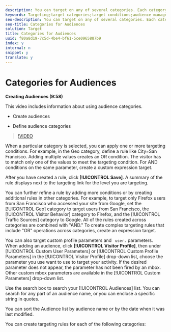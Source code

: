 ```yaml
---
description: You can target on any of several categories. Each category functions as a tab that enables you to create targeting rules (or groups) for each category.
keywords: Targeting;target categories;target conditions;audience manager;custom profile parameters;visitor profile;custom user parameters;target rules
seo-description: You can target on any of several categories. Each category functions as a tab that enables you to create targeting rules (or groups) for each category.
seo-title: Categories for Audiences
solution: Target
title: Categories for Audiences
uuid: f80a8d19-7c5d-4be4-bf61-5ce0965887b9
index: y
internal: n
snippet: y
translate: y
---
```


# Categories for Audiences

**Creating Audiences (9:58)** 

This video includes information about using audience categories. 


* Create audiences 

* Define audience categories 



>[!VIDEO](https://vimeo.com/wV9lVTSOxMk) 

When a particular category is selected, you can apply one or more targeting conditions. For example, in the Geo category, define a rule like City=San Francisco. Adding multiple values creates an OR condition. The visitor has to match only one of the values to meet the targeting condition. For AND conditions on the same parameter, create a custom expression target. 

After you have created a rule, click **[!UICONTROL  Save]**. A summary of the rule displays next to the targeting link for the level you are targeting. 

You can further refine a rule by adding more conditions or by creating additional rules in other categories. For example, to target only Firefox users from San Francisco who accessed your site from Google, set the [!UICONTROL  Geo] category to target users from San Francisco, the [!UICONTROL  Visitor Behavior] category to Firefox, and the [!UICONTROL  Traffic Sources] category to Google. All of the rules created across categories are combined with "AND." To create complex targeting rules that include "OR" operations across categories, create an expression target. 

You can also target custom profile parameters and ` user.` parameters. When adding an audience, click **[!UICONTROL  Visitor Profile]**, then under [!UICONTROL  Custom User Parameters] or [!UICONTROL  Custom Profile Parameters] in the [!UICONTROL  Visitor Profile] drop-down list, choose the parameter you use want to use to target your activity. If the desired parameter does not appear, the parameter has not been fired by an mbox. Other custom mbox parameters are available in the [!UICONTROL  Custom Parameters] drop-down list. 

Use the search box to search your [!UICONTROL  Audiences] list. You can search for any part of an audience name, or you can enclose a specific string in quotes. 

You can sort the Audience list by audience name or by the date when it was last modified. 

You can create targeting rules for each of the following categories: 
